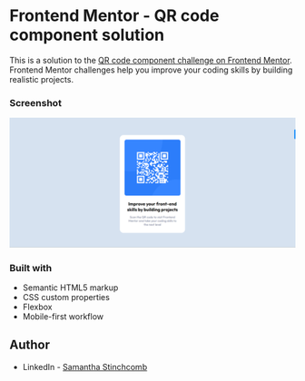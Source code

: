 # Frontend Mentor - QR code component solution

This is a solution to the [QR code component challenge on Frontend Mentor](https://www.frontendmentor.io/challenges/qr-code-component-iux_sIO_H). Frontend Mentor challenges help you improve your coding skills by building realistic projects.

### Screenshot

![](./images/screenshot.png)

### Built with

- Semantic HTML5 markup
- CSS custom properties
- Flexbox
- Mobile-first workflow

## Author

- LinkedIn - [Samantha Stinchcomb](https://www.linkedin.com/in/samantha-stinchcomb/)
